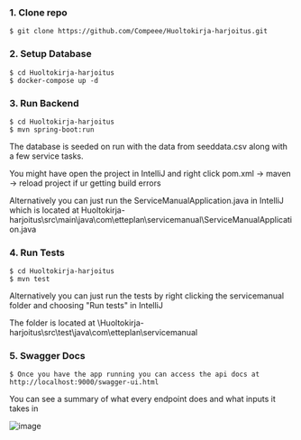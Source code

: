 ###

### 1. Clone repo

```
$ git clone https://github.com/Compeee/Huoltokirja-harjoitus.git
```

### 2. Setup Database

```
$ cd Huoltokirja-harjoitus
$ docker-compose up -d
```

### 3. Run Backend

```
$ cd Huoltokirja-harjoitus
$ mvn spring-boot:run
```
The database is seeded on run with the data from seeddata.csv along with a few service tasks.

You might have open the project in IntelliJ and right click pom.xml -> maven -> reload project if ur getting build errors

Alternatively you can just run the ServiceManualApplication.java in IntelliJ 
which is located at Huoltokirja-harjoitus\src\main\java\com\etteplan\servicemanual\ServiceManualApplication.java

### 4. Run Tests

```
$ cd Huoltokirja-harjoitus
$ mvn test
```
Alternatively you can just run the tests by right clicking the servicemanual folder and choosing "Run tests" in IntelliJ

The folder is located at \Huoltokirja-harjoitus\src\test\java\com\etteplan\servicemanual

### 5. Swagger Docs

```
$ Once you have the app running you can access the api docs at http://localhost:9000/swagger-ui.html
```
You can see a summary of what every endpoint does and what inputs it takes in

![image](https://user-images.githubusercontent.com/60407896/226338038-f59be3ec-ba60-4131-9195-7c48bdabbd1b.png)
